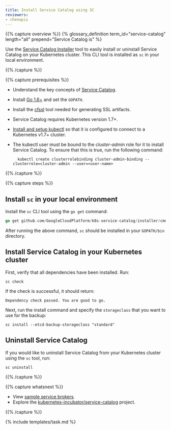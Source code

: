 ```yaml
---
title: Install Service Catalog using SC
reviewers:
- chenopis
---
```


{{% capture overview %}}
{% glossary_definition term_id="service-catalog" length="all" prepend="Service Catalog is" %}

Use the [Service Catalog Installer](https://github.com/GoogleCloudPlatform/k8s-service-catalog#installation) tool to easily install or uninstall Service Catalog on your Kubernetes cluster. This CLI tool is installed as `sc` in your local environment.

{{% /capture %}}


{{% capture prerequisites %}}
* Understand the key concepts of [Service Catalog](/docs/concepts/service-catalog/).
* Install [Go 1.6+](https://golang.org/dl/) and set the `GOPATH`.
* Install the [cfssl](https://github.com/cloudflare/cfssl) tool needed for generating SSL artifacts.
* Service Catalog requires Kubernetes version 1.7+.
* [Install and setup kubectl](https://kubernetes.io/docs/tasks/tools/install-kubectl/) so that it is configured to connect to a Kubernetes v1.7+ cluster.
* The kubectl user must be bound to the *cluster-admin* role for it to install Service Catalog. To ensure that this is true, run the following command:

        kubectl create clusterrolebinding cluster-admin-binding --clusterrole=cluster-admin --user=<user-name>

{{% /capture %}}


{{% capture steps %}}
## Install `sc` in your local environment

Install the `sc` CLI tool using the `go get` command:

```Go
go get github.com/GoogleCloudPlatform/k8s-service-catalog/installer/cmd/sc
```

After running the above command, `sc` should be installed in your `GOPATH/bin` directory.

## Install Service Catalog in your Kubernetes cluster

First, verify that all dependencies have been installed. Run:

```shell
sc check
```

If the check is successful, it should return:

```
Dependency check passed. You are good to go.
```

Next, run the install command and specify the `storageclass` that you want to use for the backup:

```shell
sc install --etcd-backup-storageclass "standard"
```

## Uninstall Service Catalog

If you would like to uninstall Service Catalog from your Kubernetes cluster using the `sc` tool, run:

```shell
sc uninstall
```

{{% /capture %}}


{{% capture whatsnext %}}
* View [sample service brokers](https://github.com/openservicebrokerapi/servicebroker/blob/master/gettingStarted.md#sample-service-brokers).
* Explore the [kubernetes-incubator/service-catalog](https://github.com/kubernetes-incubator/service-catalog) project.

{{% /capture %}}


{% include templates/task.md %}
